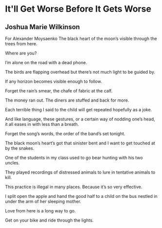# It'll Get Worse Before It Gets Worse
## Joshua Marie Wilkinson
For Alexander Moysaenko
The black heart of the moon’s visible
through the trees from here.

Where are you?

I’m alone on the road
with a dead phone.

The birds are flapping overhead
but there’s not much light to be guided by.

If any horizon becomes visible enough to follow.

Forget the rain’s smear,
the chafe of fabric at the calf.

The money ran out. The diners are stuffed
and back for more.

Each terrible thing I said to the child
will get repeated hopefully as a joke.

And like language, these gestures, or a certain way of nodding
one’s head, it all eases in with less than a breath.

Forget the song’s words, the order of the band’s set tonight.

The black moon’s heart’s
got that sinister bent
and I want to get
touched at by the snakes.

One of the students in my class
used to go bear hunting with his two uncles.

They played recordings of distressed animals
to lure in tentative animals to kill.

This practice is illegal in many places.
Because it’s so very effective.

I split open the apple
and hand the good half to a child on the bus
nestled in under the arm of her sleeping mother.

Love from here is a long way to go.

Get on your bike and ride
through the lights.
